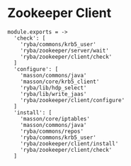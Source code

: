 
# Zookeeper Client

    module.exports = ->
      'check': [
        'ryba/commons/krb5_user'
        'ryba/zookeeper/server/wait'
        'ryba/zookeeper/client/check'
      ]
      'configure': [
        'masson/commons/java'
        'masson/core/krb5_client'
        'ryba/lib/hdp_select'
        'ryba/lib/write_jaas'
        'ryba/zookeeper/client/configure'
      ]
      'install': [
        'masson/core/iptables'
        'masson/commons/java'
        'ryba/commons/repos'
        'ryba/commons/krb5_user'
        'ryba/zookeeper/client/install'
        'ryba/zookeeper/client/check'
      ]
